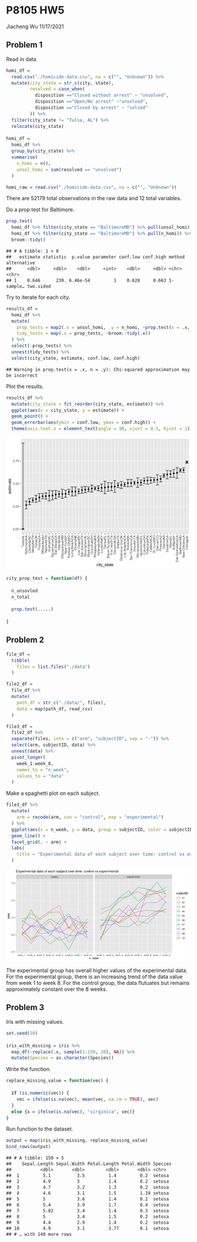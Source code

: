 P8105 HW5
================
Jiacheng Wu
11/17/2021

## Problem 1

Read in data

``` r
homi_df =
  read.csv("./homicide-data.csv", na = c("", "Unknown")) %>% 
  mutate(city_state = str_c(city, state),
         resolved = case_when(
           disposition =="Closed without arrest" ~ "unsolved",
           disposition =="Open/No arrest" ~"unsolved",
           disposition =="Closed by arrest" ~ "solved"
         )) %>% 
  filter(city_state != "Tulsa, AL") %>% 
  relocate(city_state)

homi_df =
  homi_df %>% 
  group_by(city_state) %>% 
  summarise(
    n_homi = n(),
    unsol_homi = sum(resolved == "unsolved")
  )
```

``` r
homi_raw = read.csv("./homicide-data.csv", na = c("", "Unknown"))
```

There are 52179 total observations in the raw data and 12 total
variables.

Do a prop test for Baltimore.

``` r
prop.test(
  homi_df %>% filter(city_state == "BaltimoreMD") %>% pull(unsol_homi), 
  homi_df %>% filter(city_state == "BaltimoreMD") %>% pull(n_homi)) %>% 
  broom::tidy()
```

    ## # A tibble: 1 × 8
    ##   estimate statistic  p.value parameter conf.low conf.high method    alternative
    ##      <dbl>     <dbl>    <dbl>     <int>    <dbl>     <dbl> <chr>     <chr>      
    ## 1    0.646      239. 6.46e-54         1    0.628     0.663 1-sample… two.sided

Try to iterate for each city.

``` r
results_df = 
  homi_df %>% 
  mutate(
    prop_tests = map2(.x = unsol_homi, .y = n_homi, ~prop.test(x = .x, n = .y)),
    tidy_tests = map(.x = prop_tests, ~broom::tidy(.x))
  ) %>% 
  select(-prop_tests) %>% 
  unnest(tidy_tests) %>% 
  select(city_state, estimate, conf.low, conf.high)
```

    ## Warning in prop.test(x = .x, n = .y): Chi-squared approximation may be incorrect

Plot the results.

``` r
results_df %>% 
  mutate(city_state = fct_reorder(city_state, estimate)) %>% 
  ggplot(aes(x = city_state, y = estimate)) +
  geom_point() + 
  geom_errorbar(aes(ymin = conf.low, ymax = conf.high)) + 
  theme(axis.text.x = element_text(angle = 90, vjust = 0.5, hjust = 1))
```

![](p8105_hw5_files/figure-gfm/unnamed-chunk-5-1.png)<!-- -->

``` r
city_prop_test = function(df) {
  
  n_unsovled
  n_total 
  
  prop.test(.....)
  
}
```

## Problem 2

``` r
file_df = 
  tibble(
    files = list.files("./data")
  )
```

``` r
file2_df = 
  file_df %>% 
  mutate(
    path_df = str_c("./data/", files),
    data = map(path_df, read_csv)
  )
```

``` r
file3_df = 
  file2_df %>% 
  separate(files, into = c("arm", "subjectID", sep = "-")) %>% 
  select(arm, subjectID, data) %>% 
  unnest(data) %>% 
  pivot_longer(
    week_1:week_8,
    names_to = "n_week",
    values_to = "data"
  )
```

Make a spaghetti plot on each subject.

``` r
file3_df %>% 
  mutate(
    arm = recode(arm, con = "control", exp = "experimental")
  ) %>% 
  ggplot(aes(x = n_week, y = data, group = subjectID, color = subjectID)) +
  geom_line() +
  facet_grid(. ~ arm) +
  labs(
    title = "Experimental data of each subject over time: control vs experimental"
  )
```

![](p8105_hw5_files/figure-gfm/unnamed-chunk-10-1.png)<!-- -->

The experimental group has overall higher values of the experimental
data. For the experimental group, there is an increasing trend of the
data value from week 1 to week 8. For the control group, the data
flutuates but remains approximately constant over the 8 weeks.

## Problem 3

Iris with missing values.

``` r
set.seed(10)

iris_with_missing = iris %>% 
  map_df(~replace(.x, sample(1:150, 20), NA)) %>%
  mutate(Species = as.character(Species))
```

Write the function.

``` r
replace_missing_value = function(vec) {
  
  if (is.numeric(vec)) {
    vec = ifelse(is.na(vec), mean(vec, na.rm = TRUE), vec)
  }
  else {x = ifelse(is.na(vec), "virginica", vec)}
}
```

Run function to the dataset.

``` r
output = map(iris_with_missing, replace_missing_value)
bind_rows(output)
```

    ## # A tibble: 150 × 5
    ##    Sepal.Length Sepal.Width Petal.Length Petal.Width Species
    ##           <dbl>       <dbl>        <dbl>       <dbl> <chr>  
    ##  1         5.1          3.5         1.4         0.2  setosa 
    ##  2         4.9          3           1.4         0.2  setosa 
    ##  3         4.7          3.2         1.3         0.2  setosa 
    ##  4         4.6          3.1         1.5         1.19 setosa 
    ##  5         5            3.6         1.4         0.2  setosa 
    ##  6         5.4          3.9         1.7         0.4  setosa 
    ##  7         5.82         3.4         1.4         0.3  setosa 
    ##  8         5            3.4         1.5         0.2  setosa 
    ##  9         4.4          2.9         1.4         0.2  setosa 
    ## 10         4.9          3.1         3.77        0.1  setosa 
    ## # … with 140 more rows
